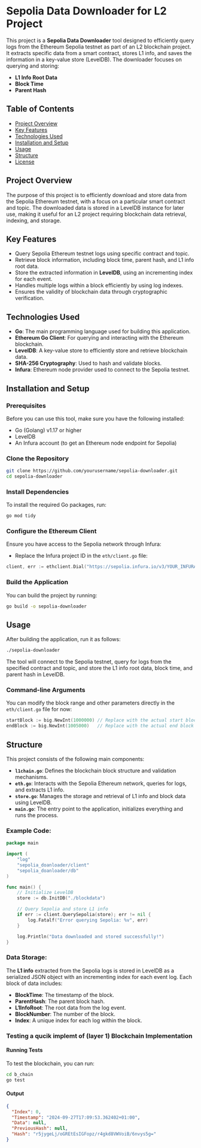 # Sepolia Data Downloader for L2 Project

This project is a **Sepolia Data Downloader** tool designed to efficiently query logs from the Ethereum Sepolia testnet as part of an L2 blockchain project. It extracts specific data from a smart contract, stores L1 info, and saves the information in a key-value store (LevelDB). The downloader focuses on querying and storing:

- **L1 Info Root Data**
- **Block Time**
- **Parent Hash**

## Table of Contents

- [Project Overview](#project-overview)
- [Key Features](#key-features)
- [Technologies Used](#technologies-used)
- [Installation and Setup](#installation-and-setup)
- [Usage](#usage)
- [Structure](#structure)
- [License](#license)

## Project Overview

The purpose of this project is to efficiently download and store data from the Sepolia Ethereum testnet, with a focus on a particular smart contract and topic. The downloaded data is stored in a LevelDB instance for later use, making it useful for an L2 project requiring blockchain data retrieval, indexing, and storage.

## Key Features

- Query Sepolia Ethereum testnet logs using specific contract and topic.
- Retrieve block information, including block time, parent hash, and L1 info root data.
- Store the extracted information in **LevelDB**, using an incrementing index for each event.
- Handles multiple logs within a block efficiently by using log indexes.
- Ensures the validity of blockchain data through cryptographic verification.

## Technologies Used

- **Go**: The main programming language used for building this application.
- **Ethereum Go Client**: For querying and interacting with the Ethereum blockchain.
- **LevelDB**: A key-value store to efficiently store and retrieve blockchain data.
- **SHA-256 Cryptography**: Used to hash and validate blocks.
- **Infura**: Ethereum node provider used to connect to the Sepolia testnet.

## Installation and Setup

### Prerequisites

Before you can use this tool, make sure you have the following installed:

- Go (Golang) v1.17 or higher
- LevelDB
- An Infura account (to get an Ethereum node endpoint for Sepolia)

### Clone the Repository

```bash
git clone https://github.com/yourusername/sepolia-downloader.git
cd sepolia-downloader
```

### Install Dependencies

To install the required Go packages, run:

```bash
go mod tidy
```

### Configure the Ethereum Client

Ensure you have access to the Sepolia network through Infura:

- Replace the Infura project ID in the `eth/client.go` file:

```go
client, err := ethclient.Dial("https://sepolia.infura.io/v3/YOUR_INFURA_PROJECT_ID")
```

### Build the Application

You can build the project by running:

```bash
go build -o sepolia-downloader
```

## Usage

After building the application, run it as follows:

```bash
./sepolia-downloader
```

The tool will connect to the Sepolia testnet, query for logs from the specified contract and topic, and store the L1 info root data, block time, and parent hash in LevelDB.

### Command-line Arguments

You can modify the block range and other parameters directly in the `eth/client.go` file for now:

```go
startBlock := big.NewInt(1000000) // Replace with the actual start block
endBlock := big.NewInt(1005000)   // Replace with the actual end block
```

## Structure

This project consists of the following main components:

- **`l1chain.go`**: Defines the blockchain block structure and validation mechanisms.
- **`eth.go`**: Interacts with the Sepolia Ethereum network, queries for logs, and extracts L1 info.
- **`store.go`**: Manages the storage and retrieval of L1 info and block data using LevelDB.
- **`main.go`**: The entry point to the application, initializes everything and runs the process.

### Example Code:

```go
package main

import (
	"log"
	"sepolia_doanloader/client"
	"sepolia_doanloader/db"
)

func main() {
	// Initialize LevelDB
	store := db.InitDB("./blockdata")

	// Query Sepolia and store L1 info
	if err := client.QuerySepolia(store); err != nil {
		log.Fatalf("Error querying Sepolia: %v", err)
	}

	log.Println("Data downloaded and stored successfully!")
}
```

### Data Storage:

The **L1 info** extracted from the Sepolia logs is stored in LevelDB as a serialized JSON object with an incrementing index for each event log. Each block of data includes:

- **BlockTime**: The timestamp of the block.
- **ParentHash**: The parent block hash.
- **L1InfoRoot**: The root data from the log event.
- **BlockNumber**: The number of the block.
- **Index**: A unique index for each log within the block.



### Testing a qucik implemt of (layer 1) Blockchain Implementation

#### Running Tests
To test the blockchain, you can run:

```bash
cd b_chain
go test
```


####  Output
```json
{
  "Index": 0,
  "Timestamp": "2024-09-27T17:09:53.362402+01:00",
  "Data": null,
  "PreviousHash": null,
  "Hash": "r5jygeLj/oGREtEsIGFopz/r4gkd8VWVoiB/6nvys5g="
}
```
